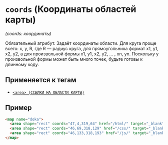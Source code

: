 # `coords` (Координаты областей карты)

_(coords: координаты)_

Обязательный атрибут. Задаёт координаты области. Для круга проще всего: x, y, R, где R — радиус круга, для прямоугольника формат x1, y1, x2, y2, а для произвольной формы x1, y1, x2, y2, ... , xn, yn. Поскольку у произвольной формы может быть много точек, будьте готовы к длинному коду.

## Применяется к тегам

- [`<area> (ССЫЛКИ НА ОБЛАСТИ КАРТЫ)`](<../TAGS MEDIA/area (ССЫЛКИ НА ОБЛАСТИ КАРТЫ).md>)

## Пример

```html
<map name="doka">
  <area shape="rect" coords="47,4,319,64" href="/html/" target="_blank" alt="HTML" />
  <area shape="rect" coords="46,69,318,129" href="/css/" target="_blank" alt="CSS" />
  <area shape="rect" coords="46,133,318,193" href="/js/" target="_blank" alt="JS" />
</map>
```
